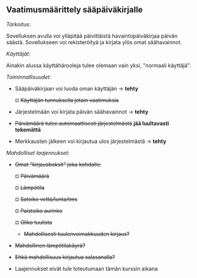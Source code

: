 ## Vaatimusmäärittely sääpäiväkirjalle ##

*Tarkoitus:*

Sovelluksen avulla voi ylläpitää päivittäistä havaintopäiväkirjaa päivän säästä. Sovellukseen voi rekisteröityä ja kirjata ylös omat säähavainnot.

*Käyttäjät:*

Ainakin alussa käyttähärooleja tulee olemaan vain yksi, "normaali käyttäjä".

*Toiminnallisuudet:*
- Sääpäiväkirjaan voi luoda oman käyttäjän -> **tehty**

  ¤ ~~Käyttäjän tunnuksella jotain vaatimuksia~~

- Järjestelmään voi kirjata päivän säähavainnot -> **tehty**

- ~~Päivämäärä tulee automaattisesti järjestelmästä~~ **jää luultavasti tekemättä**
 
- Merkkausten jälkeen voi kirjautua ulos järjestelmästä -> **tehty**

*Mahdolliset laajennukset:*

- ~~Omat "kirjausboksit" joka kohdalle:~~

  ¤ ~~Päivämäärä~~
  
  ¤ ~~Lämpötila~~
  
  ¤ ~~Satoiko vettä/lunta/tms~~
  
  ¤ ~~Paistoiko aurinko~~
  
  ¤ ~~Oliko tuulista~~
  
    - ~~Mahdollisesti tuulenvoimakkuuden kirjaus?~~

- ~~Mahdollinen lämpötilakäyrä?~~

- ~~Ehkä mahdollisuus kirjautua salasanalla?~~

- Laajennukset eivät tule toteutumaan tämän kurssin aikana
